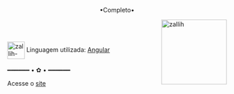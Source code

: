 
<p align="middle">•Completo•</p>

<img align="right" alt="zallih" width="150" src="https://cdn.discordapp.com/attachments/1128416328215167096/1321231581771468862/download20241200235357.png?ex=67a08f8c&is=679f3e0c&hm=d695ef3faff4a5d109ae6689e871a260d6a40237fb3f2cb655b1b5970cfa7d10&">
  <br><br>
<div style="display: inline_block"><br>
 
  <img align="center" alt="zallih-ptn" height="40" width="40" src="https://miro.medium.com/v2/resize:fit:1200/1*Klh1l7wkoG6PDPb9A5oCHQ.png">
  Linguagem utilizada: <a href="https://angular.dev/">Angular</a><br><br>
━━━━━━ • ✿ • ━━━━━━

Acesse o <a href="">site</a>

</div>
